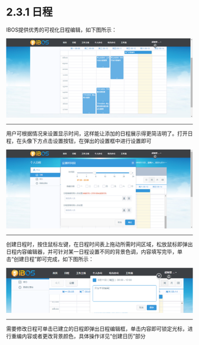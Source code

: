 # 2.3.1 日程

IBOS提供优秀的可视化日程编辑，如下图所示：

![](/assets/IBOSrl.png)

---

用户可根据情况来设置显示时间，这样能让添加的日程展示得更简洁明了。打开日程，在头像下方点击设置按钮，在弹出的设置框中进行设置即可

![](/assets/rlset.png)

---

创建日程时，按住鼠标左键，在日程时间表上拖动所需时间区域，松放鼠标即弹出日程内容编辑器，并可针对某一日程设置不同的背景色调，内容填写完毕，单击“创建日程”即可完成，如下图所示：

![](/assets/rc1.png)

---

需要修改日程可单击已建立的日程即弹出日程编辑框，单击内容即可锁定光标，进行重编内容或者更改背景颜色，具体操作详见“创建日历”部分

